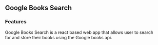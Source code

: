 ## Google Books Search

### Features

Google Books Search is a react based web app that allows user to search for and store their books using the Google books api.
